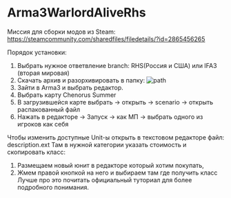 # Arma3WarlordAliveRhs
Миссия для сборки модов из Steam: https://steamcommunity.com/sharedfiles/filedetails/?id=2865456265

Порядок установки:
1. Выбрать нужное ответвление branch: RHS(Россия и США) или IFA3 (вторая мировая)
2. Скачать архив и разорхивировать в папку:
![path](https://github.com/user-attachments/assets/9c228046-7710-4fbb-9f20-cda094943326)
3. Зайти в Arma3 и выбрать редактор.
4. Выбрать карту Chenorus Summer
5. В загрузившейся карте выбрать -> открыть -> scenario -> открыть распакованный файл
6. Нажать в редакторе -> Запуск -> как МП -> выбрать одного из игроков как себя

Чтобы изменить доступные Unit-ы открыть в текстовом редакторе файл: description.ext
Там в нужной категории указать стоимость и скопировать класс: 
1. Размещаем новый юнит в редакторе который хотим покупать,
2. Жмем правой кнопкой на него и выбираем там где получить класс
Лучше про это почитать официальный туториал для более подробного понимания.
